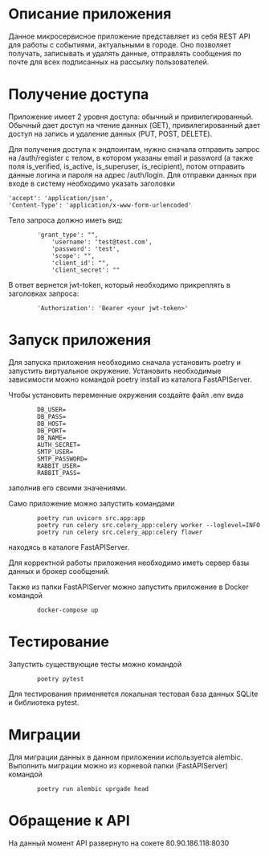 # Описание приложения
Данное микросервисное приложение представляет из себя REST API для работы с событиями, актуальными в городе. Оно позволяет получать, записывать и удалять данные, отправлять сообщения по почте для всех подписанных на рассылку пользователей.

# Получение доступа
Приложение имеет 2 уровня доступа: обычный и привилегированный. Обычный дает доступ на чтение данных (GET), привилегированный дает доступ на запись и удаление данных (PUT, POST, DELETE).

Для получения доступа к эндпоинтам, нужно сначала отправить запрос на /auth/register c телом, в котором указаны email и password (а также поля is_verified, is_active, is_superuser, is_recipient), потом отправить данные логина и пароля на адрес /auth/login. Для отправки данных при входе в систему необходимо указать заголовки 
```
'accept': 'application/json',
'Content-Type': 'application/x-www-form-urlencoded'
```

Тело запроса должно иметь вид:
```
		'grant_type': "",
        	'username': 'test@test.com',
        	'password': 'test',
        	'scope': "",
        	'client_id': "",
        	'client_secret': ""
```

В ответ вернется jwt-token, который необходимо прикреплять в заголовках запроса:
```
		'Authorization': 'Bearer <your jwt-token>'
```

# Запуск приложения
Для запуска приложения необходимо сначала установить poetry и запустить виртуальное окружение. Установить необходимые зависимости можно командой 
		poetry install
из каталога FastAPIServer.

Чтобы установить переменные окружения создайте файл .env вида
```
		DB_USER=
		DB_PASS=
		DB_HOST=
		DB_PORT=
		DB_NAME=
		AUTH_SECRET=
		SMTP_USER=
		SMTP_PASSWORD=
		RABBIT_USER=
		RABBIT_PASS=
```
заполнив его своими значениями.		

Само приложение можно запустить командами
```
		poetry run uvicorn src.app:app
		poetry run celery src.celery_app:celery worker --loglevel=INFO
		poetry run celery src.celery_app:celery flower
```
находясь в каталоге FastAPIServer. 

Для корректной работы приложения необходимо иметь сервер базы данных и брокер сообщений.

Также из папки FastAPIServer можно запустить приложение в Docker командой
```
		docker-compose up
```

# Тестирование
Запустить существующие тесты можно командой 
```
		poetry pytest
```
Для тестирования применяется локальная тестовая база данных SQLite и библиотека pytest.

# Миграции 
Для миграции данных в данном приложении используется alembic. Выполнить миграции можно из корневой папки (FastAPIServer) командой
```
		poetry run alembic uprgade head
```
		
# Обращение к API
На данный момент API развернуто на сокете 80.90.186.118:8030

